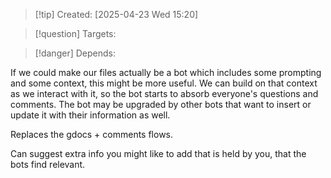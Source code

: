 
>[!tip] Created: [2025-04-23 Wed 15:20]

>[!question] Targets: 

>[!danger] Depends: 

If we could make our files actually be a bot which includes some prompting and some context, this might be more useful. We can build on that context as we interact with it, so the bot starts to absorb everyone's questions and comments. The bot may be upgraded by other bots that want to insert or update it with their information as well. 

Replaces the gdocs + comments flows.

Can suggest extra info you might like to add that is held by you, that the bots find relevant.